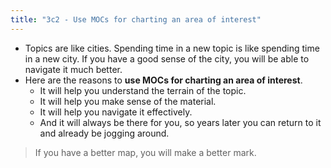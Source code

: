 ```yaml
---
title: "3c2 - Use MOCs for charting an area of interest"
---
```

- Topics are like cities. Spending time in a new topic is like spending time in a new city. If you have a good sense of the city, you will be able to navigate it much better.
- Here are the reasons to **use MOCs for charting an area of interest**.
	- It will help you understand the terrain of the topic. 
	- It will help you make sense of the material. 
	- It will help you navigate it effectively. 
	- And it will always be there for you, so years later you can return to it and already be jogging around.

> If you have a better map, you will make a better mark.

